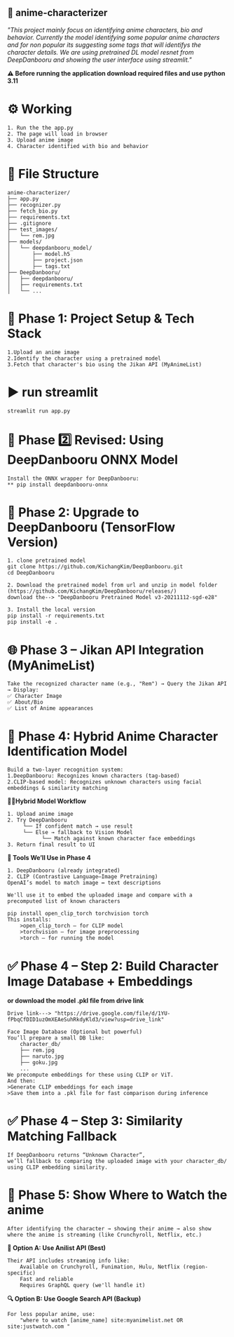## 🎎 anime-characterizer

   *"This project mainly focus on identifying anime characters, bio and behavior. Currently the model identifying some popular anime characters and for non popular its suggesting some tags that will identifys the character details. We are using pretrained DL model resnet from DeepDanbooru and showing the user interface using streamlit."*

**⚠️ Before running the application download required files and use python 3.11**
    
# ⚙️ Working
    1. Run the the app.py
    2. The page will load in browser
    3. Upload anime image
    4. Character identified with bio and behavior

# 📂 File Structure
    anime-characterizer/
    ├── app.py
    ├── recognizer.py
    ├── fetch_bio.py
    ├── requirements.txt
    ├── .gitignore
    ├── test_images/
    │   └── rem.jpg
    ├── models/
    │   └── deepdanbooru_model/
    │       ├── model.h5
    │       ├── project.json
    │       ├── tags.txt
    ├── DeepDanbooru/
    │   ├── deepdanbooru/
    │   ├── requirements.txt
    │   └── ...

# 🔧 Phase 1: Project Setup & Tech Stack
    1.Upload an anime image
    2.Identify the character using a pretrained model
    3.Fetch that character's bio using the Jikan API (MyAnimeList)
<!-- how to run -->
# ▶️ run streamlit
    streamlit run app.py

# 🔧 Phase 2️⃣ Revised: Using DeepDanbooru ONNX Model
    Install the ONNX wrapper for DeepDanbooru:
    ** pip install deepdanbooru-onnx

# 🔧 Phase 2: Upgrade to DeepDanbooru (TensorFlow Version)
    1. clone pretrained model
    git clone https://github.com/KichangKim/DeepDanbooru.git
    cd DeepDanbooru

    2. Download the pretrained model from url and unzip in model folder 
    (https://github.com/KichangKim/DeepDanbooru/releases/)
    download the--> "DeepDanbooru Pretrained Model v3-20211112-sgd-e28"

    3. Install the local version
    pip install -r requirements.txt
    pip install -e .

# 🌐 Phase 3 – Jikan API Integration (MyAnimeList)
    Take the recognized character name (e.g., "Rem") → Query the Jikan API → Display:
    ✅ Character Image
    ✅ About/Bio
    ✅ List of Anime appearances

# 🔧 Phase 4: Hybrid Anime Character Identification Model
    Build a two-layer recognition system:
    1.DeepDanbooru: Recognizes known characters (tag-based)
    2.CLIP-based model: Recognizes unknown characters using facial embeddings & similarity matching

   **⛓️‍💥Hybrid Model Workflow**

    1. Upload anime image
    2. Try DeepDanbooru
         └── If confident match → use result
         └── Else → fallback to Vision Model
               └── Match against known character face embeddings
    3. Return final result to UI

   **🔧 Tools We’ll Use in Phase 4**
    
    1. DeepDanbooru (already integrated)
    2. CLIP (Contrastive Language–Image Pretraining)
    OpenAI’s model to match image ↔ text descriptions

    We'll use it to embed the uploaded image and compare with a precomputed list of known characters

    pip install open_clip_torch torchvision torch
    This installs:
        >open_clip_torch – for CLIP model
        >torchvision – for image preprocessing
        >torch – for running the model

# ✅ Phase 4 – Step 2: Build Character Image Database + Embeddings
   **or download the model .pkl file from drive link**
   
    Drive link---> "https://drive.google.com/file/d/1YU-fPbqCfDID1uzOmXEAeSuhRkdyKld3/view?usp=drive_link"

    Face Image Database (Optional but powerful)
    You’ll prepare a small DB like:
        character_db/
        ├── rem.jpg
        ├── naruto.jpg
        ├── goku.jpg
        ...
    We precompute embeddings for these using CLIP or ViT.
    And then:
    >Generate CLIP embeddings for each image
    >Save them into a .pkl file for fast comparison during inference

# ✅ Phase 4 – Step 3: Similarity Matching Fallback
    If DeepDanbooru returns “Unknown Character”,
    we’ll fallback to comparing the uploaded image with your character_db/ using CLIP embedding similarity.

# 🎯 Phase 5: Show Where to Watch the anime
    After identifying the character → showing their anime → also show where the anime is streaming (like Crunchyroll, Netflix, etc.)

   **🔗 Option A: Use Anilist API (Best)**

    Their API includes streaming info like:
        Available on Crunchyroll, Funimation, Hulu, Netflix (region-specific)
        Fast and reliable
        Requires GraphQL query (we'll handle it)
   **🔍 Option B: Use Google Search API (Backup)**
    
    For less popular anime, use:
        "where to watch [anime_name] site:myanimelist.net OR site:justwatch.com "